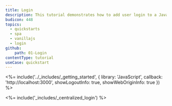 ```yaml
---
title: Login
description: This tutorial demonstrates how to add user login to a Javascript application using Auth0.
budicon: 448
topics:
  - quickstarts
  - spa
  - vanillajs
  - login
github:
    path: 01-Login
contentType: tutorial
useCase: quickstart
---
```

<%= include('../_includes/_getting_started', { library: 'JavaScript', callback: 'http://localhost:3000', showLogoutInfo: true, showWebOriginInfo: true }) %>

<%= include('_includes/_centralized_login') %>
